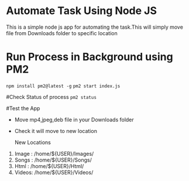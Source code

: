 # Automate Task Using Node JS
This is a simple node js app for automating the task.This will simply move file from Downloads folder to specific location

# Run Process in Background using PM2
`npm install pm2@latest -g`
`pm2 start index.js`

#Check Status of process
`pm2 status`

#Test the App
- Move mp4,jpeg,deb file in your Downloads folder
- Check it will move to new location
  
  New Locations
1. Image : /home/${USER}/Images/
2. Songs : /home/${USER}/Songs/
3. Html :  /home/${USER}/Html/
4. Videos: /home/${USER}/Videos/